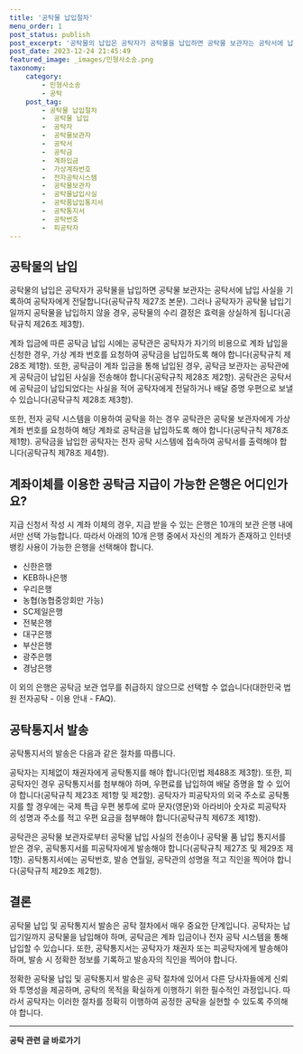 ```yaml
---
title: '공탁물 납입절차'
menu_order: 1
post_status: publish
post_excerpt: '공탁물의 납입은 공탁자가 공탁물을 납입하면 공탁물 보관자는 공탁서에 납입 사실을 기록하여 공탁자에게 전달합니다 공탁규칙 제27조 본문 . 그러나 공탁자가 공탁물 납입기일까지 공탁물을 납입하지 않을 경우, 공탁물의 수리 결정은 효력을 상실하게 됩니다 공탁규칙 제26조 제3항 .'
post_date: 2023-12-24 21:45:49
featured_image: _images/민형사소송.png
taxonomy:
    category:
        - 민형사소송
        - 공탁
    post_tag:
        - 공탁물 납입절차
        -  공탁물 납입
        -  공탁자
        -  공탁물보관자
        -  공탁서
        -  공탁금
        -  계좌입금
        -  가상계좌번호
        -  전자공탁시스템
        -  공탁물보관자
        -  공탁물납입사실
        -  공탁품납입통지서
        -  공탁통지서
        -  공탁번호
        -  피공탁자
---
```



## 공탁물의 납입

공탁물의 납입은 공탁자가 공탁물을 납입하면 공탁물 보관자는 공탁서에 납입 사실을 기록하여 공탁자에게 전달합니다(공탁규칙 제27조 본문). 그러나 공탁자가 공탁물 납입기일까지 공탁물을 납입하지 않을 경우, 공탁물의 수리 결정은 효력을 상실하게 됩니다(공탁규칙 제26조 제3항).

계좌 입금에 따른 공탁금 납입 시에는 공탁관은 공탁자가 자기의 비용으로 계좌 납입을 신청한 경우, 가상 계좌 번호를 요청하여 공탁금을 납입하도록 해야 합니다(공탁규칙 제28조 제1항). 또한, 공탁금이 계좌 입금을 통해 납입된 경우, 공탁금 보관자는 공탁관에게 공탁금이 납입된 사실을 전송해야 합니다(공탁규칙 제28조 제2항). 공탁관은 공탁서에 공탁금이 납입되었다는 사실을 적어 공탁자에게 전달하거나 배달 증명 우편으로 보낼 수 있습니다(공탁규칙 제28조 제3항).

또한, 전자 공탁 시스템을 이용하여 공탁을 하는 경우 공탁관은 공탁물 보관자에게 가상 계좌 번호를 요청하여 해당 계좌로 공탁금을 납입하도록 해야 합니다(공탁규칙 제78조 제1항). 공탁금을 납입한 공탁자는 전자 공탁 시스템에 접속하여 공탁서를 출력해야 합니다(공탁규칙 제78조 제4항).

## 계좌이체를 이용한 공탁금 지급이 가능한 은행은 어디인가요?

지급 신청서 작성 시 계좌 이체의 경우, 지급 받을 수 있는 은행은 10개의 보관 은행 내에서만 선택 가능합니다. 따라서 아래의 10개 은행 중에서 자신의 계좌가 존재하고 인터넷 뱅킹 사용이 가능한 은행을 선택해야 합니다.

- 신한은행
- KEB하나은행
- 우리은행
- 농협(농협중앙회만 가능)
- SC제일은행
- 전북은행
- 대구은행
- 부산은행
- 광주은행
- 경남은행

이 외의 은행은 공탁금 보관 업무를 취급하지 않으므로 선택할 수 없습니다(대한민국 법원 전자공탁 - 이용 안내 - FAQ).

## 공탁통지서 발송

공탁통지서의 발송은 다음과 같은 절차를 따릅니다.

공탁자는 지체없이 채권자에게 공탁통지를 해야 합니다(민법 제488조 제3항). 또한, 피공탁자인 경우 공탁통지서를 첨부해야 하며, 우편료를 납입하여 배달 증명을 할 수 있어야 합니다(공탁규칙 제23조 제1항 및 제2항). 공탁자가 피공탁자의 외국 주소로 공탁통지를 할 경우에는 국제 특급 우편 봉투에 로마 문자(영문)와 아라비아 숫자로 피공탁자의 성명과 주소를 적고 우편 요금을 첨부해야 합니다(공탁규칙 제67조 제1항).

공탁관은 공탁물 보관자로부터 공탁물 납입 사실의 전송이나 공탁물 품 납입 통지서를 받은 경우, 공탁통지서를 피공탁자에게 발송해야 합니다(공탁규칙 제27조 및 제29조 제1항). 공탁통지서에는 공탁번호, 발송 연월일, 공탁관의 성명을 적고 직인을 찍어야 합니다(공탁규칙 제29조 제2항).

## 결론

공탁물 납입 및 공탁통지서 발송은 공탁 절차에서 매우 중요한 단계입니다. 공탁자는 납입기일까지 공탁물을 납입해야 하며, 공탁금은 계좌 입금이나 전자 공탁 시스템을 통해 납입할 수 있습니다. 또한, 공탁통지서는 공탁자가 채권자 또는 피공탁자에게 발송해야 하며, 발송 시 정확한 정보를 기록하고 발송자의 직인을 찍어야 합니다.

정확한 공탁물 납입 및 공탁통지서 발송은 공탁 절차에 있어서 다른 당사자들에게 신뢰와 투명성을 제공하며, 공탁의 목적을 확실하게 이행하기 위한 필수적인 과정입니다. 따라서 공탁자는 이러한 절차를 정확히 이행하여 공정한 공탁을 실현할 수 있도록 주의해야 합니다.
<!-- wp:separator -->
<hr class="wp-block-separator has-alpha-channel-opacity"/>
<!-- /wp:separator -->

<!-- wp:group {"backgroundColor":"base","layout":{"type":"constrained"}} -->
<div class="wp-block-group has-base-background-color has-background"><!-- wp:paragraph {"align":"center","fontSize":"medium"} -->
<p class="has-text-align-center has-large-font-size"><strong>공탁 관련 글 바로가기</strong></p>
<!-- /wp:paragraph -->


<!-- wp:latest-posts
{"categories":[{"id":15187,"count":19,"description":"","link":"https://uknowlaw.com/category/%ea%b3%b5%ed%83%81/","name":"공탁","slug":"공탁","taxonomy":"category","parent":0,"meta":[],"_links":{"self":[{"href":"https://uknowlaw.com/wp-json/wp/v2/categories/15187"}],"collection":[{"href":"https://uknowlaw.com/wp-json/wp/v2/categories"}],"about":[{"href":"https://uknowlaw.com/wp-json/wp/v2/taxonomies/category"}],"wp:post_type":[{"href":"https://uknowlaw.com/wp-json/wp/v2/posts?categories=15187"}],"curies":[{"name":"wp","href":"https://api.w.org/{rel}","templated":true}]}}],"postsToShow":100,"excerptLength":28,"postLayout":"grid","columns":2,"featuredImageAlign":"left","featuredImageSizeSlug":"large","fontSize":"small"} /--></div>
<!-- /wp:group -->